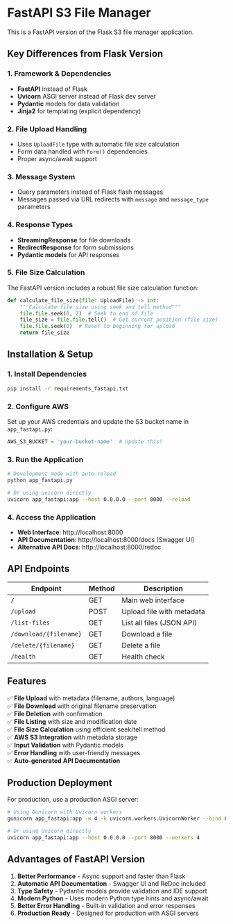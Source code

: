 # FastAPI S3 File Manager

This is a FastAPI version of the Flask S3 file manager application.

## Key Differences from Flask Version

### 1. **Framework & Dependencies**
- **FastAPI** instead of Flask
- **Uvicorn** ASGI server instead of Flask dev server
- **Pydantic** models for data validation
- **Jinja2** for templating (explicit dependency)

### 2. **File Upload Handling**
- Uses `UploadFile` type with automatic file size calculation
- Form data handled with `Form()` dependencies
- Proper async/await support

### 3. **Message System**
- Query parameters instead of Flask flash messages
- Messages passed via URL redirects with `message` and `message_type` parameters

### 4. **Response Types**
- **StreamingResponse** for file downloads
- **RedirectResponse** for form submissions
- **Pydantic models** for API responses

### 5. **File Size Calculation**
The FastAPI version includes a robust file size calculation function:
```python
def calculate_file_size(file: UploadFile) -> int:
    """Calculate file size using seek and tell method"""
    file.file.seek(0, 2)  # Seek to end of file
    file_size = file.file.tell()  # Get current position (file size)
    file.file.seek(0)  # Reset to beginning for upload
    return file_size
```

## Installation & Setup

### 1. Install Dependencies
```bash
pip install -r requirements_fastapi.txt
```

### 2. Configure AWS
Set up your AWS credentials and update the S3 bucket name in `app_fastapi.py`:
```python
AWS_S3_BUCKET = 'your-bucket-name'  # Update this!
```

### 3. Run the Application
```bash
# Development mode with auto-reload
python app_fastapi.py

# Or using uvicorn directly
uvicorn app_fastapi:app --host 0.0.0.0 --port 8000 --reload
```

### 4. Access the Application
- **Web Interface**: http://localhost:8000
- **API Documentation**: http://localhost:8000/docs (Swagger UI)
- **Alternative API Docs**: http://localhost:8000/redoc

## API Endpoints

| Endpoint | Method | Description |
|----------|--------|-------------|
| `/` | GET | Main web interface |
| `/upload` | POST | Upload file with metadata |
| `/list-files` | GET | List all files (JSON API) |
| `/download/{filename}` | GET | Download a file |
| `/delete/{filename}` | GET | Delete a file |
| `/health` | GET | Health check |

## Features

✅ **File Upload** with metadata (filename, authors, language)  
✅ **File Download** with original filename preservation  
✅ **File Deletion** with confirmation  
✅ **File Listing** with size and modification date  
✅ **File Size Calculation** using efficient seek/tell method  
✅ **AWS S3 Integration** with metadata storage  
✅ **Input Validation** with Pydantic models  
✅ **Error Handling** with user-friendly messages  
✅ **Auto-generated API Documentation**  

## Production Deployment

For production, use a production ASGI server:

```bash
# Using Gunicorn with Uvicorn workers
gunicorn app_fastapi:app -w 4 -k uvicorn.workers.UvicornWorker --bind 0.0.0.0:8000

# Or using Uvicorn directly
uvicorn app_fastapi:app --host 0.0.0.0 --port 8000 --workers 4
```

## Advantages of FastAPI Version

1. **Better Performance** - Async support and faster than Flask
2. **Automatic API Documentation** - Swagger UI and ReDoc included
3. **Type Safety** - Pydantic models provide validation and IDE support
4. **Modern Python** - Uses modern Python type hints and async/await
5. **Better Error Handling** - Built-in validation and error responses
6. **Production Ready** - Designed for production with ASGI servers 
